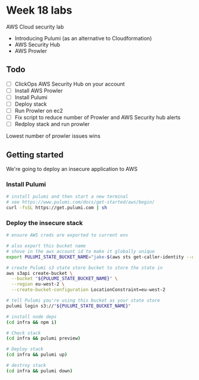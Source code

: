 # Week 18 labs

AWS Cloud security lab

- Introducing Pulumi (as an alternative to Cloudformation)
- AWS Security Hub
- AWS Prowler

## Todo

- [ ] ClickOps AWS Security Hub on your account
- [ ] Install AWS Prowler
- [ ] Install Pulumi
- [ ] Deploy stack
- [ ] Run Prowler on ec2
- [ ] Fix script to reduce number of Prowler and AWS Security hub alerts
- [ ] Redploy stack and run prowler

Lowest number of prowler issues wins

## Getting started

We're going to deploy an insecure application to AWS

### Install Pulumi

```bash
# install pulumi and then start a new terminal
# see https://www.pulumi.com/docs/get-started/aws/begin/
curl -fsSL https://get.pulumi.com | sh
```

### Deploy the insecure stack

```bash
# ensure AWS creds are exported to current env

# also export this bucket name
# shove in the aws account id to make it globally unique
export PULUMI_STATE_BUCKET_NAME="jake-$(aws sts get-caller-identity --query Account --output text)-pulumi-state-store"

# create Pulumi s3 state store bucket to store the state in
aws s3api create-bucket \
  --bucket "${PULUMI_STATE_BUCKET_NAME}" \
  --region eu-west-2 \
  --create-bucket-configuration LocationConstraint=eu-west-2

# tell Pulumi you're using this bucket as your state store
pulumi login s3://"${PULUMI_STATE_BUCKET_NAME}"

# install node deps
(cd infra && npm i)

# Check stack
(cd infra && pulumi preview)

# Deploy stack
(cd infra && pulumi up)

# destroy stack
(cd infra && pulumi down)
```

